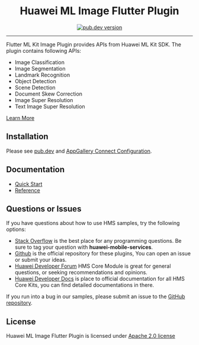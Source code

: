<p align="center">
  <h1 align="center">Huawei ML Image Flutter Plugin</h1>
</p>


<p align="center">
  <a href="https://pub.dev/packages/huawei_ml_image"><img src="https://img.shields.io/pub/v/huawei_ml_image?style=for-the-badge" alt="pub.dev version"></a>
</p>

----

Flutter ML Kit Image Plugin provides APIs from Huawei ML Kit SDK. The plugin contains following APIs:

- Image Classification
- Image Segmentation
- Landmark Recognition
- Object Detection
- Scene Detection
- Document Skew Correction
- Image Super Resolution
- Text Image Super Resolution

[Learn More](https://developer.huawei.com/consumer/en/doc/development/HMS-Plugin-Guides/introduction-0000001051432503?ha_source=hms1)

## Installation

Please see [pub.dev](https://pub.dev/packages/huawei_ml_image/install) and [AppGallery Connect Configuration](https://developer.huawei.com/consumer/en/doc/development/HMS-Plugin-Guides/config-agc-0000001050767061).

## Documentation

- [Quick Start](https://developer.huawei.com/consumer/en/doc/development/HMS-Plugin-Guides/introduction-0000001051432503?ha_source=hms1)
- [Reference](https://developer.huawei.com/consumer/en/doc/development/HMS-Plugin-References/overview-0000001052975193?ha_source=hms1)

## Questions or Issues

If you have questions about how to use HMS samples, try the following options:
- [Stack Overflow](https://stackoverflow.com/questions/tagged/huawei-mobile-services) is the best place for any programming questions. Be sure to tag your question with
**huawei-mobile-services**.
- [Github](https://github.com/HMS-Core/hms-flutter-plugin) is the official repository for these plugins, You can open an issue or submit your ideas.
- [Huawei Developer Forum](https://forums.developer.huawei.com/forumPortal/en/home?fid=0101187876626530001) HMS Core Module is great for general questions, or seeking recommendations and opinions.
- [Huawei Developer Docs](https://developer.huawei.com/consumer/en/doc/overview/HMS-Core-Plugin) is place to official documentation for all HMS Core Kits, you can find detailed documentations in there.

If you run into a bug in our samples, please submit an issue to the [GitHub repository](https://github.com/HMS-Core/hms-flutter-plugin).

## License

Huawei ML Image Flutter Plugin is licensed under [Apache 2.0 license](LICENCE)